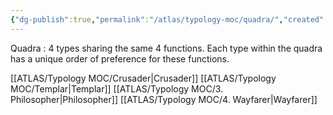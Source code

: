 ```yaml
---
{"dg-publish":true,"permalink":"/atlas/typology-moc/quadra/","created":"","updated":""}
---
```



Quadra : 4 types sharing the same 4 functions. Each type within the quadra has a unique order of preference for these functions. 

[[ATLAS/Typology MOC/Crusader\|Crusader]]
[[ATLAS/Typology MOC/Templar\|Templar]]
[[ATLAS/Typology MOC/3. Philosopher\|Philosopher]]
[[ATLAS/Typology MOC/4. Wayfarer\|Wayfarer]]
